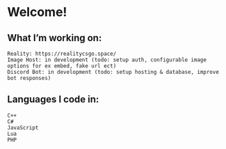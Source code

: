 # Welcome!

## What I’m working on:

    Reality: https://realitycsgo.space/
    Image Host: in development (todo: setup auth, configurable image options for ex embed, fake url ect)
    Discord Bot: in development (todo: setup hosting & database, improve bot responses)

    
## Languages I code in:

    C++
    C#
    JavaScript
    Lua
    PHP
    

